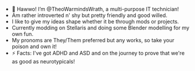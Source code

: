 - 👋 Hawwo! I’m @TheoWarmindsWrath, a multi-purpose IT technician!
- Am rather introverted n' shy but pretty friendly and good willed.
- I like to give my ideas shape whether it be through mods or projects.
- Currently modding on Stellaris and doing some Blender modelling for my own fun.
- My pronoms are They/Them preferred but any works, so take your poison and own it!
- ⚡ Facts: I've got ADHD and ASD and on the journey to prove that we're as good as neurotypicals!

<!---
TheoWarmindsWrath/TheoWarmindsWrath is a ✨ special ✨ repository because its `README.md` (this file) appears on your GitHub profile.
You can click the Preview link to take a look at your changes.
--->
